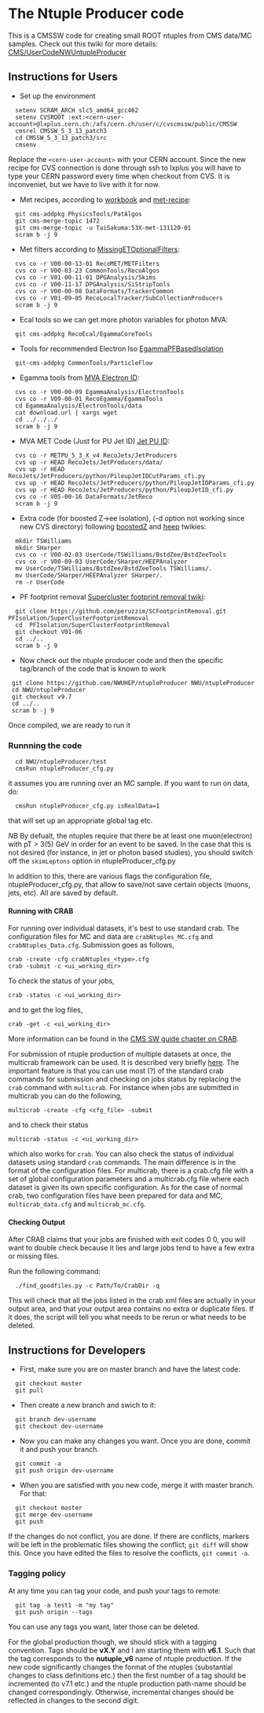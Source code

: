 The Ntuple Producer code
========================
This is a CMSSW code for creating small ROOT ntuples from CMS data/MC samples.
Check out this twiki for more details: [CMS/UserCodeNWUntupleProducer][1]

Instructions for Users
---------------------
 * Set up the environment
```
  setenv SCRAM_ARCH slc5_amd64_gcc462
  setenv CVSROOT :ext:<cern-user-account>@lxplus.cern.ch:/afs/cern.ch/user/c/cvscmssw/public/CMSSW
  cmsrel CMSSW_5_3_13_patch3
  cd CMSSW_5_3_13_patch3/src
  cmsenv
```
Replace the ```<cern-user-account>``` with your CERN account.
Since the new recipe for CVS connection is done through ssh to lxplus you will have to type your CERN password
every time when checkout from CVS. It is inconveniet, but we have to live with it for now. 

 * Met recipes, according to [workbook][2] and [met-recipe][3]:
```
  git cms-addpkg PhysicsTools/PatAlgos
  git cms-merge-topic 1472
  git cms-merge-topic -u TaiSakuma:53X-met-131120-01
  scram b -j 9
```

 * Met filters according to [MissingETOptionalFilters][4]:
```
  cvs co -r V00-00-13-01 RecoMET/METFilters
  cvs co -r V00-03-23 CommonTools/RecoAlgos
  cvs co -r V01-00-11-01 DPGAnalysis/Skims
  cvs co -r V00-11-17 DPGAnalysis/SiStripTools
  cvs co -r V00-00-08 DataFormats/TrackerCommon
  cvs co -r V01-09-05 RecoLocalTracker/SubCollectionProducers
  scram b -j 9
```

 * Ecal tools so we can get more photon variables for photon MVA:
```
  git cms-addpkg RecoEcal/EgammaCoreTools
```
 
 * Tools for recommended Electron Iso [EgammaPFBasedIsolation][12]
```
  git-cms-addpkg CommonTools/ParticleFlow
```

 * Egamma tools from [MVA Electron ID][5]:
```
  cvs co -r V00-00-09 EgammaAnalysis/ElectronTools
  cvs co -r V09-00-01 RecoEgamma/EgammaTools
  cd EgammaAnalysis/ElectronTools/data
  cat download.url | xargs wget
  cd ../../../
  scram b -j 9
```

 * MVA MET Code (Just for PU Jet ID) [Jet PU ID][9]:
```
  cvs co -r METPU_5_3_X_v4 RecoJets/JetProducers
  cvs up -r HEAD RecoJets/JetProducers/data/
  cvs up -r HEAD RecoJets/JetProducers/python/PileupJetIDCutParams_cfi.py
  cvs up -r HEAD RecoJets/JetProducers/python/PileupJetIDParams_cfi.py
  cvs up -r HEAD RecoJets/JetProducers/python/PileupJetID_cfi.py
  cvs co -r V05-00-16 DataFormats/JetReco
  scram b -j 9
```

 * Extra code (for boosted Z->ee isolation), (-d option not working since new CVS directory) following [boostedZ][6] and [heep][7] twikies:
```
  mkdir TSWilliams
  mkdir SHarper
  cvs co -r V00-02-03 UserCode/TSWilliams/BstdZee/BstdZeeTools
  cvs co -r V00-09-03 UserCode/SHarper/HEEPAnalyzer
  mv UserCode/TSWilliams/BstdZee/BstdZeeTools TSWilliams/.
  mv UserCode/SHarper/HEEPAnalyzer SHarper/.
  rm -r UserCode
```

 * PF footprint removal [Supercluster footprint removal twiki][8]:
```
  git clone https://github.com/peruzzim/SCFootprintRemoval.git PFIsolation/SuperClusterFootprintRemoval
  cd  PFIsolation/SuperClusterFootprintRemoval
  git checkout V01-06
  cd ../..
  scram b -j 9
```

 * Now check out the ntuple producer code and then the specific tag/branch of the code that is known to work
```
 git clone https://github.com/NWUHEP/ntupleProducer NWU/ntupleProducer
 cd NWU/ntupleProducer
 git checkout v9.7
 cd ../..
 scram b -j 9
```

Once compiled, we are ready to run it
### Runnning the code
```
  cd NWU/ntupleProducer/test
  cmsRun ntupleProducer_cfg.py
```
it assumes you are running over an MC sample. If you want to run on data, do:
```
  cmsRun ntupleProducer_cfg.py isRealData=1
```
that will set up an appropriate global tag etc.

*NB*
By defualt, the ntuples require that there be at least one muon(electron) with pT > 3(5) GeV in order for an event to be saved.
In the case that this is not desired (for instance, in jet or photon based studies),
you should switch off the ```skimLeptons``` option in ntupleProducer_cfg.py

In addition to this, there are various flags the configuration file, ntupleProducer_cfg.py, that allow to save/not save certain objects (muons, jets, etc). All are saved by default.

#### Running with CRAB

For running over individual datasets, it's best to use standard crab.  The configuration files for MC and data are ```crabNtuples_MC.cfg``` and ```crabNtuples_Data.cfg```.  Submission goes as follows,

```
crab -create -cfg crabNtuples_<type>.cfg
crab -submit -c <ui_working_dir>
```

To check the status of your jobs,

```
crab -status -c <ui_working_dir>
```

and to get the log files,

```
crab -get -c <ui_working_dir>
```

More information can be found in the [CMS SW guide chapter on CRAB][10].  

For submission of ntuple production of multiple datasets at once, the multicrab framework can be used.  It is described very briefly [here][11].  The important feature is that you can use most (?) of the standard crab commands for submission and checking on jobs status by replacing the  ```crab``` command with ```multicrab```.  For instance when jobs are submitted in multicrab you can do the following,

```
multicrab -create -cfg <cfg_file> -submit
```

and to check their status

```
multicrab -status -c <ui_working_dir>
```

which also works for ```crab```.  You can also check the status of individual datasets using standard ```crab``` commands.  The main difference is in the format of the configuration files.  For multicrab, there is a crab.cfg file with a set of global configuration parameters and a multicrab.cfg file where each dataset is given its own specific configuration.  As for the case of normal crab, two configuration files have been prepared for data and MC, ```multicrab_data.cfg``` and ```multicrab_mc.cfg```.  


#### Checking Output
After CRAB claims that your jobs are finished with exit codes 0 0, you will want to double check because it lies and large jobs tend to
have a few extra or missing files.

Run the following command:
```
  ./find_goodfiles.py -c Path/To/CrabDir -q
```
This will check that all the jobs listed in the crab xml files are actually in your output area, and that your output area contains no
extra or duplicate files.  If it does, the script will tell you what needs to be rerun or what needs to be deleted.

Instructions for Developers
--------------------------

 * First, make sure you are on master branch and have the latest code:
```
  git checkout master
  git pull
```

 * Then create a new branch and swich to it:
```
  git branch dev-username
  git checkout dev-username
```

 * Now you can make any changes you want. Once you are done, commit it and push your branch.
```
  git commit -a
  git push origin dev-username
```

 * When you are satisfied with you new code, merge it with master branch. For that:
```
  git checkout master
  git merge dev-username
  git push
```

If the changes do not conflict, you are done.
If there are conflicts, markers will be left in the problematic files showing the conflict; `git diff` will show this.
Once you have edited the files to resolve the conflicts, `git commit -a`.

### Tagging policy
At any time you can tag your code, and push your tags to remote:
```
  git tag -a test1 -m "my tag"
  git push origin --tags
```
You can use any tags you want, later those can be deleted.

For the global production though, we should stick with a tagging convention.
Tags should be **vX.Y** and I am starting them with **v6.1**. Such that the tag corresponds to the **nutuple_v6** name
of ntuple production.
If the new code significantly changes the format of the ntuples (substantial changes to class definitions etc.) then the first number of a tag should be incremented
(to v7.1 etc.) and the ntuple production path-name should be changed correspondingly.  Otherwise, incremental changes should be reflected in changes to the second digit.


[1]: https://twiki.cern.ch/twiki/bin/view/CMS/UserCodeNWUntupleProducer
[2]: https://twiki.cern.ch/twiki/bin/view/CMSPublic/WorkBookMetAnalysis
[3]: https://twiki.cern.ch/twiki/bin/view/CMSPublic/SWGuideMETRecipe53X
[4]: https://twiki.cern.ch/twiki/bin/view/CMS/MissingETOptionalFilters
[5]: https://twiki.cern.ch/twiki/bin/view/CMS/MultivariateElectronIdentification
[6]: https://twiki.cern.ch/twiki/bin/viewauth/CMS/BoostedZToEEModIso
[7]: https://twiki.cern.ch/twiki/bin/view/CMS/HEEPSelector
[8]: https://twiki.cern.ch/twiki/bin/viewauth/CMS/SuperClusterFootprintRemoval
[9]: https://twiki.cern.ch/twiki/bin/viewauth/CMS/PileupJetID
[10]: https://twiki.cern.ch/twiki/bin/view/CMSPublic/SWGuideCrab
[11]: https://twiki.cern.ch/twiki/bin/view/CMSPublic/SWGuideMultiCrab
[12]: https://twiki.cern.ch/twiki/bin/viewauth/CMS/EgammaPFBasedIsolation#Computing_the_isolation_in_CMSSW 
